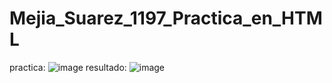 # Mejia_Suarez_1197_Practica_en_HTML
practica:
![image](https://github.com/user-attachments/assets/61e7cc54-0ab2-4525-acc5-56576062e12b)
resultado:
![image](https://github.com/user-attachments/assets/262eb90c-f567-4914-858f-3e9619418d81)

